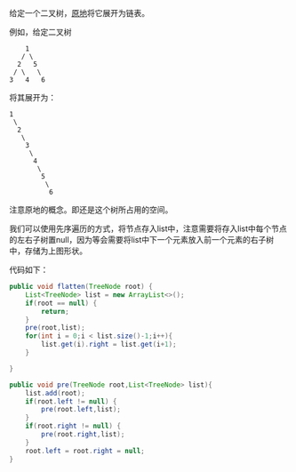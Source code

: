 给定一个二叉树，[原地](https://baike.baidu.com/item/%E5%8E%9F%E5%9C%B0%E7%AE%97%E6%B3%95/8010757)将它展开为链表。

例如，给定二叉树

```
    1
   / \
  2   5
 / \   \
3   4   6
```

将其展开为：

```
1
 \
  2
   \
    3
     \
      4
       \
        5
         \
          6
```

注意原地的概念。即还是这个树所占用的空间。

我们可以使用先序遍历的方式，将节点存入list中，注意需要将存入list中每个节点的左右子树置null，因为等会需要将list中下一个元素放入前一个元素的右子树中，存储为上图形状。

代码如下：

```java
public void flatten(TreeNode root) {
    List<TreeNode> list = new ArrayList<>();
    if(root == null) {
        return;
    }
    pre(root,list);
    for(int i = 0;i < list.size()-1;i++){
        list.get(i).right = list.get(i+1);
    }

}

public void pre(TreeNode root,List<TreeNode> list){
    list.add(root);
    if(root.left != null) {
        pre(root.left,list);
    }
    if(root.right != null) {
        pre(root.right,list);
    }
    root.left = root.right = null;
}
```


